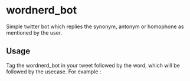 # wordnerd_bot
Simple twitter bot which replies the synonym, antonym or homophone as mentioned by the user.

## Usage
Tag the wordnerd_bot in your tweet followed by the word, which will be followed by the usecase. For example :
```    @wordnerd_bot universe synonyms
```

